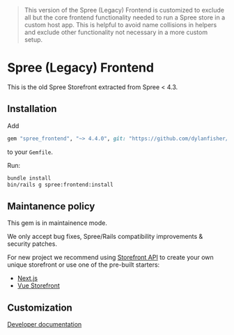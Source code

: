 > This version of the Spree (Legacy) Frontend is customized to exclude all but the core frontend functionality
> needed to run a Spree store in a custom host app. This is helpful to avoid name collisions in helpers and
> exclude other functionality not necessary in a more custom setup.

# Spree (Legacy) Frontend

This is the old Spree Storefront extracted from Spree < 4.3.

## Installation

Add

```ruby
gem "spree_frontend", "~> 4.4.0", git: "https://github.com/dylanfisher/spree_legacy_frontend.git", branch: "4-4-stable"
```

to your `Gemfile`.

Run:

```bash
bundle install
bin/rails g spree:frontend:install
```

## Maintanence policy

This gem is in maintainence mode.

We only accept bug fixes, Spree/Rails compatibility improvements & security patches.

For new project we recommend using [Storefront API](https://api.spreecommerce.org/) to create your own unique storefront or use one of the pre-built starters: 

* [Next.js](https://dev-docs.spreecommerce.org/storefronts/next.js-commerce)
* [Vue Storefront](https://dev-docs.spreecommerce.org/storefronts/vue-storefront)

## Customization

[Developer documentation](https://dev-docs.spreecommerce.org/customization/storefront)
